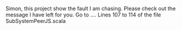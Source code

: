 Simon, this project show the fault I am chasing.
Please check out the message I have left for you.
Go to .... 
Lines 107 to 114 of the file SubSystemPeerJS.scala
